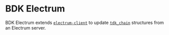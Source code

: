 # BDK Electrum

BDK Electrum extends [`electrum-client`] to update [`tdk_chain`] structures
from an Electrum server.

[`electrum-client`]: https://docs.rs/electrum-client/
[`tdk_chain`]: https://docs.rs/bdk-chain/
